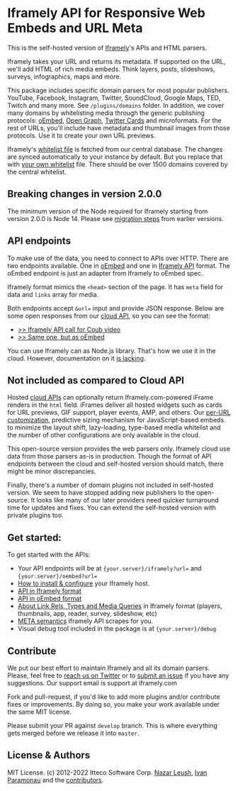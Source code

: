 # Iframely API for Responsive Web Embeds and URL Meta

This is the self-hosted version of [Iframely](https://iframely.com)'s APIs and HTML parsers. 

Iframely takes your URL and returns its metadata. If supported on the URL, we'll add HTML of rich media embeds. Think layers, posts, slideshows, surveys, infographics, maps and more.

This package includes specific domain parsers for most popular publishers. YouTube, Facebook, Instagram, Twitter, SoundCloud, Google Maps, TED, Twitch and many more. See `/plugins/domains` folder. In addition, we cover many domains by whitelisting media through the generic publishing protocols: [oEmbed](http://oembed.com/), [Open Graph](http://ogp.me/), [Twitter Cards](https://dev.twitter.com/docs/cards) and microformats. For the rest of URLs, you'll include have metadata and thumbnail images from those protocols. Use it to create your own URL previews.

Iframely's [whitelist file](https://iframely.com/qa/domains.json) is fetched from our central database. The changes are synced automatically to your instance by default. But you replace that with [your own whitelist](https://iframely.com/docs/whitelist-format) file. There should be over 1500 domains covered by the central whitelist. 

## Breaking changes in version 2.0.0

The minimum version of the Node required for Iframely starting from version 2.0.0 is Node 14. Please see [migration steps](https://github.com/itteco/iframely/issues/350) from earlier versions.

## API endpoints

To make use of the data, you need to connect to APIs over HTTP. There are two endpoints available. One in [oEmbed](https://iframely.com/docs/oembed-api) and one in [Iframely API](https://iframely.com/docs/iframely-api) format. The oEmbed endpoint is just an adapter from Iframely to oEmbed spec. 

Iframely format mimics the `<head>` section of the page. It has `meta` field for data and `links` array for media. 

Both endpoints accept `&url=` input and provide JSON response. Below are some open responses from our [cloud API](https://iframely.com), so you can see the format:

- [>> Iframely API call for Coub video](https://iframe.ly/ACcM3Y.json)
- [>> Same one, but as oEmbed](https://iframe.ly/ACcM3Y.oembed)

You can use Iframely can as Node.js library. That's how we use it in the cloud. However, documentation on it [is lacking](https://github.com/itteco/iframely/issues/186).

## Not included as compared to Cloud API

Hosted [cloud APIs](https://iframely.com) can optionally return Iframely.com-powered iFrame renders in the `html` field. iFrames deliver all hosted widgets such as cards for URL previews, GIF support, player events, AMP, and others. Our [per-URL customization](https://iframely.com/docs/options), predictive sizing mechanism for JavaScript-based embeds to minimize the layout shift, lazy-loading, type-based media whitelist and the number of other configurations are only available in the cloud. 

This open-source version provides the web parsers only. Iframely cloud use data from those parsers as-is in production. Though the format of API endpoints between the cloud and self-hosted version should match, there might be minor discrepancies.

Finally, there's a number of domain plugins not included in self-hosted version. We seem to have stopped adding new publishers to the open-source. It looks like many of our later providers need quicker turnaround time for updates and fixes. You can extend the self-hosted version with private plugins too.


## Get started:

To get started with the APIs: 

 - Your API endpoints will be at `{your.server}/iframely?url=` and `{your.server}/oembed?url=`
 - [How to install & configure](https://iframely.com/docs/host) your Iframely host.  
 - [API in Iframely format](https://iframely.com/docs/iframely-api)
 - [API in oEmbed format](https://iframely.com/docs/oembed-api)
 - [About Link Rels, Types and Media Queries](https://iframely.com/docs/links) in Iframely format (players, thumbnails, app, reader, survey, slideshow, etc)
 - [META semantics](https://iframely.com/docs/meta) Iframely API scrapes for you.
 - Visual debug tool included in the package is at `{your.server}/debug`


## Contribute

We put our best effort to maintain Iframely and all its domain parsers. Please, feel free to [reach us on Twitter](http://twitter.com/iframely) or to [submit an issue](https://github.com/itteco/iframely/issues) if you have any suggestions. Our support email is support at iframely.com

Fork and pull-request, if you'd like to add more plugins and/or contribute fixes or improvements. By doing so, you make your work available under the same MIT license.

Please submit your PR against `develop` branch. This is where everything gets merged before we release it into `master`.


## License & Authors

MIT License. (c) 2012-2022 Itteco Software Corp. [Nazar Leush](https://github.com/nleush), [Ivan Paramonau](https://twitter.com/iparamonau) and the [contributors](https://github.com/itteco/iframely/graphs/contributors).

